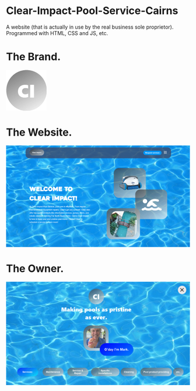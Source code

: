 # Clear-Impact-Pool-Service-Cairns
A website (that is actually in use by the real business sole proprietor). Programmed with HTML, CSS and JS, etc.

# The Brand.
<img src="logo-short.png">

# The Website.
<img src="Clear Impact Website.png">

# The Owner.

<img src="Clear Impact Website About.png">



